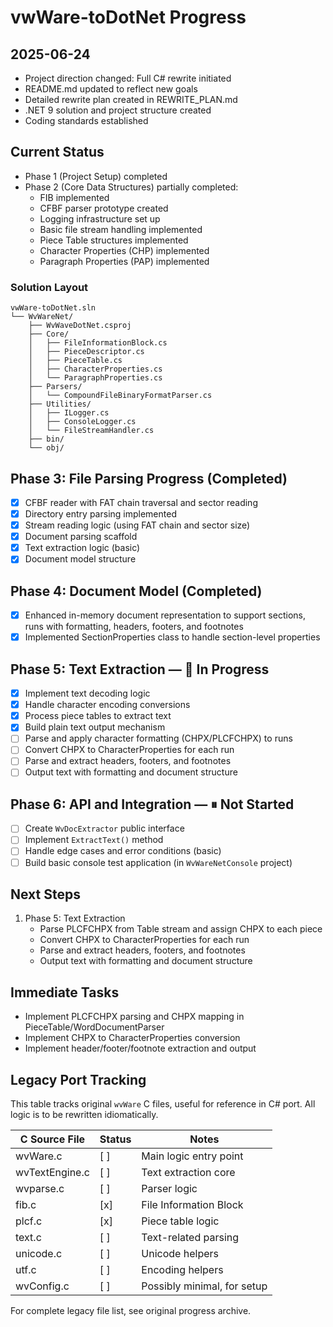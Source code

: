 # vwWare-toDotNet Progress

## 2025-06-24

- Project direction changed: Full C# rewrite initiated
- README.md updated to reflect new goals
- Detailed rewrite plan created in REWRITE_PLAN.md
- .NET 9 solution and project structure created
- Coding standards established

## Current Status

- Phase 1 (Project Setup) completed
- Phase 2 (Core Data Structures) partially completed:
  - FIB implemented
  - CFBF parser prototype created
  - Logging infrastructure set up
  - Basic file stream handling implemented
  - Piece Table structures implemented
  - Character Properties (CHP) implemented
  - Paragraph Properties (PAP) implemented

### Solution Layout

```
vwWare-toDotNet.sln
└── WvWareNet/
    ├── WvWaveDotNet.csproj
    ├── Core/
    │   ├── FileInformationBlock.cs
    │   ├── PieceDescriptor.cs
    │   ├── PieceTable.cs
    │   ├── CharacterProperties.cs
    │   └── ParagraphProperties.cs
    ├── Parsers/
    │   └── CompoundFileBinaryFormatParser.cs
    ├── Utilities/
    │   ├── ILogger.cs
    │   ├── ConsoleLogger.cs
    │   └── FileStreamHandler.cs
    ├── bin/
    └── obj/
```

## Phase 3: File Parsing Progress (Completed)

- [x] CFBF reader with FAT chain traversal and sector reading
- [x] Directory entry parsing implemented
- [x] Stream reading logic (using FAT chain and sector size)
- [x] Document parsing scaffold
- [x] Text extraction logic (basic)
- [x] Document model structure

## Phase 4: Document Model (Completed)

- [x] Enhanced in-memory document representation to support sections, runs with formatting, headers, footers, and footnotes
- [x] Implemented SectionProperties class to handle section-level properties

## Phase 5: Text Extraction — 🚧 In Progress

- [x] Implement text decoding logic
- [x] Handle character encoding conversions
- [x] Process piece tables to extract text
- [x] Build plain text output mechanism
- [ ] Parse and apply character formatting (CHPX/PLCFCHPX) to runs
- [ ] Convert CHPX to CharacterProperties for each run
- [ ] Parse and extract headers, footers, and footnotes
- [ ] Output text with formatting and document structure

## Phase 6: API and Integration — ⏸ Not Started

- [ ] Create `WvDocExtractor` public interface
- [ ] Implement `ExtractText()` method
- [ ] Handle edge cases and error conditions (basic)
- [ ] Build basic console test application (in `WvWareNetConsole` project)

## Next Steps

1. Phase 5: Text Extraction
   - Parse PLCFCHPX from Table stream and assign CHPX to each piece
   - Convert CHPX to CharacterProperties for each run
   - Parse and extract headers, footers, and footnotes
   - Output text with formatting and document structure

## Immediate Tasks

- Implement PLCFCHPX parsing and CHPX mapping in PieceTable/WordDocumentParser
- Implement CHPX to CharacterProperties conversion
- Implement header/footer/footnote extraction and output
## Legacy Port Tracking

This table tracks original `wvWare` C files, useful for reference in C# port. All logic is to be rewritten idiomatically.

| C Source File  | Status | Notes                       |
| -------------- | ------ | --------------------------- |
| wvWare.c       | [ ]    | Main logic entry point      |
| wvTextEngine.c | [ ]    | Text extraction core        |
| wvparse.c      | [ ]    | Parser logic                |
| fib.c          | [x]    | File Information Block      |
| plcf.c         | [x]    | Piece table logic           |
| text.c         | [ ]    | Text-related parsing        |
| unicode.c      | [ ]    | Unicode helpers             |
| utf.c          | [ ]    | Encoding helpers            |
| wvConfig.c     | [ ]    | Possibly minimal, for setup |

For complete legacy file list, see original progress archive.

